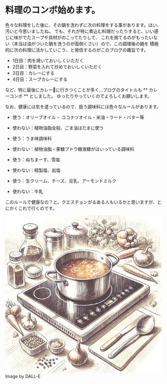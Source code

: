 # 料理のコンボ始めます。

色々な料理をした後に、その鍋を洗わずに次の料理をする事があります。はい、汚いと今思いましたね。
でも、それが特に煮込む料理だったりすると、いい感じに味がでたスープや具材がのこってたりして、
これを捨てるのがもったいない（本当は油がついた鍋を洗うのが面倒くさい）ので、この調理後の鍋を
積極的に次の料理に活かしていこう、と発信するのがこのブログの趣旨です。

* 1日目：肉を焼いておいしくいただく
* 2日目：野菜を入れて炒めておいしくいただく
* 3日目：カレーにする
* 4日目：スープカレーにする

など、特に最後にカレー🍛に行きつくことが多く…ブログのタイトルも ** カレーコンボ ** としました。
ゆったりやっていくのでよろしくお願いします。

なお、健康には気を遣っているので、扱う調味料には色々なルールがあります。

*  使う：オリーブオイル・ ココナツオイル・米油・ラード・バター等
*  使わない：植物油脂全般、ごま油はたまに使う

*  使う：うま味調味料
*  使わない：植物油脂・果糖ブドウ糖液糖がはいっている調味料

*  使う：ぬちまーす、雪塩
*  使わない：精製塩、岩塩

*  使う：生クリーム、チーズ、豆乳、アーモンドミルク
*  使わない：牛乳


このルールで健康なの？と、クエスチョンがるある人もいるかと思いますが、とにかくこれで行くのです。


![kitchen](/images/kitchen.jpg)
Image by DALL-E

